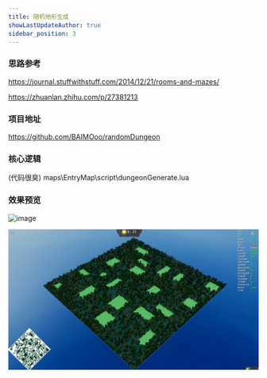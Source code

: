 ```yaml
---
title: 随机地形生成
showLastUpdateAuthor: true
sidebar_position: 3
---
```


### 思路参考
https://journal.stuffwithstuff.com/2014/12/21/rooms-and-mazes/

https://zhuanlan.zhihu.com/p/27381213

### 项目地址
https://github.com/BAIMOoo/randomDungeon

### 核心逻辑
(代码很臭)
maps\EntryMap\script\dungeonGenerate.lua

### 效果预览

![image](./img/preview.gif)

![image](./img/随机地形生成效果预览2.png)
